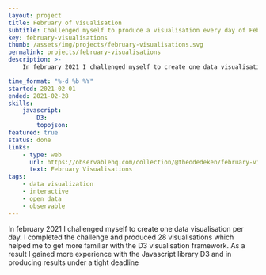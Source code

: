 ```yaml
---
layout: project
title: February of Visualisation
subtitle: Challenged myself to produce a visualisation every day of February
key: february-visualisations
thumb: /assets/img/projects/february-visualisations.svg
permalink: projects/february-visualisations
description: >-
    In february 2021 I challenged myself to create one data visualisation per day. 

time_format: "%-d %b %Y"
started: 2021-02-01
ended: 2021-02-28
skills:
    javascript:
        D3:
        topojson:
featured: true
status: done
links: 
    - type: web
      url: https://observablehq.com/collection/@theodedeken/february-visualisations
      text: February Visualisations
tags: 
    - data visualization
    - interactive
    - open data
    - observable
---
```

  
In february 2021 I challenged myself to create one data visualisation per day.
I completed the challenge and produced 28 visualisations which helped me to get more familiar with the D3 visualisation framework.
As a result I gained more experience with the Javascript library D3 and in producing results under a tight deadline
